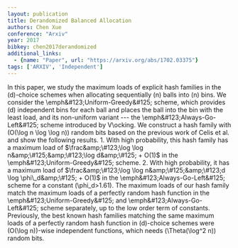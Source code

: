 ```yaml
---
layout: publication
title: Derandomized Balanced Allocation
authors: Chen Xue
conference: "Arxiv"
year: 2017
bibkey: chen2017derandomized
additional_links:
  - {name: "Paper", url: "https://arxiv.org/abs/1702.03375"}
tags: ['ARXIV', 'Independent']
---
```

In this paper, we study the maximum loads of explicit hash families in the \(d\)-choice schemes when allocating sequentially \(n\) balls into \(n\) bins. We consider the \emph&amp;\#123;Uniform-Greedy&amp;\#125; scheme, which provides \(d\) independent bins for each ball and places the ball into the bin with the least load, and its non-uniform variant --- the \emph&amp;\#123;Always-Go-Left&amp;\#125; scheme introduced by V\ocking. We construct a hash family with \(O(\log n \log \log n)\) random bits based on the previous work of Celis et al. and show the following results. 1. With high probability, this hash family has a maximum load of $\frac&amp;\#123;\log \log n&amp;\#125;&amp;\#123;\log d&amp;\#125; + O(1)$ in the \emph&amp;\#123;Uniform-Greedy&amp;\#125; scheme. 2. With high probability, it has a maximum load of $\frac&amp;\#123;\log \log n&amp;\#125;&amp;\#123;d \log \phi\_d&amp;\#125; + O(1)$ in the \emph&amp;\#123;Always-Go-Left&amp;\#125; scheme for a constant \(\phi\_d>1.61\). The maximum loads of our hash family match the maximum loads of a perfectly random hash function in the \emph&amp;\#123;Uniform-Greedy&amp;\#125; and \emph&amp;\#123;Always-Go-Left&amp;\#125; scheme separately, up to the low order term of constants. Previously, the best known hash families matching the same maximum loads of a perfectly random hash function in \(d\)-choice schemes were \(O(\log n)\)-wise independent functions, which needs \(\Theta(\log^2 n)\) random bits.
